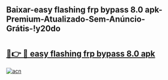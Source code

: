 
## Baixar-easy flashing frp bypass 8.0 apk-Premium-Atualizado-Sem-Anúncio-Grátis-!y20do

# <h2><a href="https://andorid.site?title=easy_flashing_frp_bypass_8.0_apk&ref=27">🔗👉 🔴 easy flashing frp bypass 8.0 apk</a></h2>

[![acn](https://github.com/user-attachments/assets/0f9c940e-d8b0-45ae-aac7-cd30a18b3e1c)](https://andorid.site?title=easy_flashing_frp_bypass_8.0_apk&ref=27)

